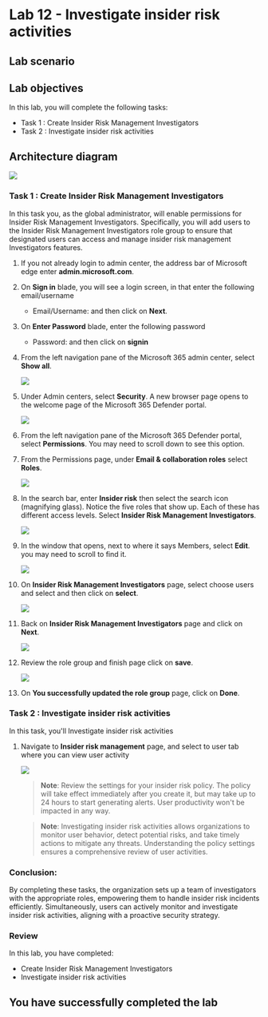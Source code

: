 # Lab 12 - Investigate insider risk activities

## Lab scenario

## Lab objectives

In this lab, you will complete the following tasks:
+ Task 1 : Create Insider Risk Management Investigators
+ Task 2 : Investigate insider risk activities


## Architecture diagram
![](../media/archi-7.png)


### Task 1 : Create Insider Risk Management Investigators

In this task you, as the global administrator, will enable permissions for Insider Risk Management Investigators.  Specifically, you will add users to the Insider Risk Management Investigators role group to ensure that designated users can access and manage insider risk management Investigators features.

1. If you not already login to admin center, the address bar of Microsoft edge enter **admin.microsoft.com**.

1. On **Sign in** blade, you will see a login screen, in that enter the following email/username 
 
    * Email/Username: **<inject key="AzureAdUserEmail"></inject>** and then click on **Next**.
        
1. On **Enter Password** blade, enter the following password

    * Password: **<inject key="AzureAdUserPassword"></inject>** and then click on **signin**

1. From the left navigation pane of the Microsoft 365 admin center, select **Show all**.

    ![](../media/sc-900-lab15-1-01.png)

1. Under Admin centers, select **Security**.  A new browser page opens to the welcome page of the Microsoft 365 Defender portal.

    ![](../media/sc-900-lab15-1-02.png)

1. From the left navigation pane of the Microsoft 365 Defender portal, select **Permissions**.  You may need to scroll down to see this option.

1. From the Permissions page, under **Email & collaboration roles** select **Roles**.

    ![](../media/lab11-image1.png)

1. In the search bar, enter **Insider risk** then select the search icon (magnifying glass).  Notice the five roles that show up.  Each of these has different access levels.  Select **Insider Risk Management Investigators**.

    ![](../media/lab12-image1.png)

1. In the window that opens, next to where it says Members, select **Edit**. you may need to scroll to find it.

    ![](../media/lab12-image2.png)

1. On **Insider Risk Management Investigators** page, select choose users and select **<inject key="AzureAdUserEmail"></inject>** and then click on **select**.

    ![](../media/lab12-image3.png)

1. Back on **Insider Risk Management Investigators** page and click on **Next**.
   
    ![](../media/lab12-image4.png)

1. Review the role group and finish page click on **save**.
   
   ![](../media/lab12-image5.png)
  
1. On **You successfully updated the role group** page, click on **Done**.
  
### Task 2 : Investigate insider risk activities

In this task, you'll Investigate insider risk activities

1. Navigate to **Insider risk management** page, and select to user tab where you can view user activity

    ![](../media/lab12-image7.png)
   
   >**Note**: Review the settings for your insider risk policy. The policy will take effect immediately after you create it, but may take up to 24 hours to start generating alerts. User productivity won't be impacted in any way. 

   >**Note**: Investigating insider risk activities allows organizations to monitor user behavior, detect potential risks, and take timely actions to mitigate any threats. Understanding the policy settings ensures a comprehensive review of user activities.


### Conclusion:
By completing these tasks, the organization sets up a team of investigators with the appropriate roles, empowering them to handle insider risk incidents efficiently. Simultaneously, users can actively monitor and investigate insider risk activities, aligning with a proactive security strategy.

### Review
In this lab, you have completed:

+ Create Insider Risk Management Investigators
+ Investigate insider risk activities

## You have successfully completed the lab





